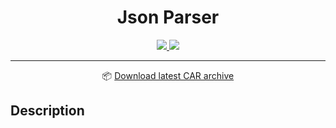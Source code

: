 <h1 align="center">
  Json Parser
</h1>
<div align="center">

   <a href="https://github.com/tgourdel/jsonparser-component/actions">
       <img src="https://github.com/tgourdel/jsonparser-component/workflows/TCK%20component%20build/badge.svg"/>
   </a>
   <a href="http://www.apache.org/licenses/LICENSE-2.0.html">
       <img src="http://img.shields.io/:license-apache-brightgreen.svg"/>
   </a>
   
___

📦 [Download latest CAR archive](https://github.com/tgourdel/jsonparser-component/releases/latest/download/jsonparser-component.car)
</div>

## Description
